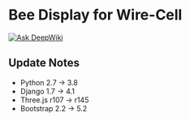 # Bee Display for Wire-Cell 

[![Ask DeepWiki](https://deepwiki.com/badge.svg)](https://deepwiki.com/WireCell/wire-cell-bee3)

## Update Notes

* Python 2.7 -> 3.8
* Django 1.7 -> 4.1
* Three.js r107 -> r145
* Bootstrap 2.2 -> 5.2
